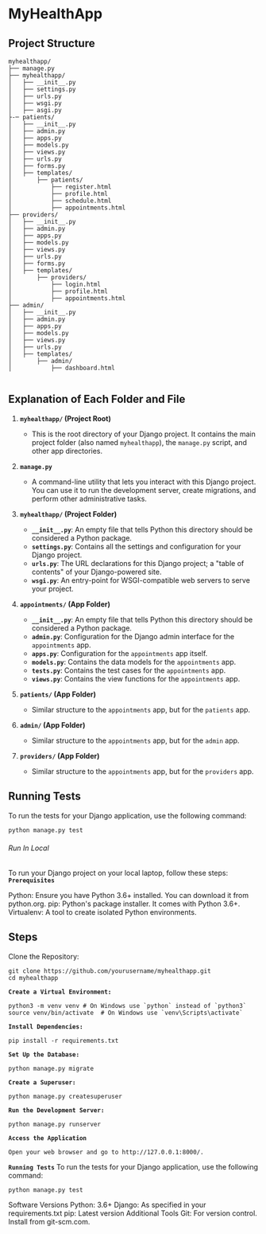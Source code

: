 # MyHealthApp

## Project Structure

```
myhealthapp/
├── manage.py
├── myhealthapp/
│   ├── __init__.py
│   ├── settings.py
│   ├── urls.py
│   ├── wsgi.py
│   ├── asgi.py
├-─ patients/
│   ├── __init__.py
│   ├── admin.py
│   ├── apps.py
│   ├── models.py
│   ├── views.py
│   ├── urls.py
│   ├── forms.py
│   ├── templates/
│       ├── patients/
│           ├── register.html
│           ├── profile.html
│           ├── schedule.html
│           ├── appointments.html
├── providers/
│   ├── __init__.py
│   ├── admin.py
│   ├── apps.py
│   ├── models.py
│   ├── views.py
│   ├── urls.py
│   ├── forms.py
│   ├── templates/
│       ├── providers/
│           ├── login.html
│           ├── profile.html
│           ├── appointments.html
├── admin/
│   ├── __init__.py
│   ├── admin.py
│   ├── apps.py
│   ├── models.py
│   ├── views.py
│   ├── urls.py
│   ├── templates/
│       ├── admin/
│           ├── dashboard.html


```
## Explanation of Each Folder and File

1. **`myhealthapp/` (Project Root)**
    - This is the root directory of your Django project. It contains the main project folder (also named `myhealthapp`), the `manage.py` script, and other app directories.

2. **`manage.py`**
    - A command-line utility that lets you interact with this Django project. You can use it to run the development server, create migrations, and perform other administrative tasks.

3. **`myhealthapp/` (Project Folder)**
    - **`__init__.py`**: An empty file that tells Python this directory should be considered a Python package.
    - **`settings.py`**: Contains all the settings and configuration for your Django project.
    - **`urls.py`**: The URL declarations for this Django project; a "table of contents" of your Django-powered site.
    - **`wsgi.py`**: An entry-point for WSGI-compatible web servers to serve your project.

4. **`appointments/` (App Folder)**
    - **`__init__.py`**: An empty file that tells Python this directory should be considered a Python package.
    - **`admin.py`**: Configuration for the Django admin interface for the `appointments` app.
    - **`apps.py`**: Configuration for the `appointments` app itself.
    - **`models.py`**: Contains the data models for the `appointments` app.
    - **`tests.py`**: Contains the test cases for the `appointments` app.
    - **`views.py`**: Contains the view functions for the `appointments` app.

5. **`patients/` (App Folder)**
    - Similar structure to the `appointments` app, but for the `patients` app.

6. **`admin/` (App Folder)**
    - Similar structure to the `appointments` app, but for the `admin` app.

7. **`providers/` (App Folder)**
    - Similar structure to the `appointments` app, but for the `providers` app.

## Running Tests

To run the tests for your Django application, use the following command:

```sh
python manage.py test
```
###### Run In Local ######

To run your Django project on your local laptop, follow these steps:
**`Prerequisites`**

Python: Ensure you have Python 3.6+ installed. You can download it from python.org.
pip: Python's package installer. It comes with Python 3.6+.
Virtualenv: A tool to create isolated Python environments.

## Steps
Clone the Repository:
```
git clone https://github.com/yourusername/myhealthapp.git
cd myhealthapp
```

**`Create a Virtual Environment:`**
```
python3 -m venv venv # On Windows use `python` instead of `python3`
source venv/bin/activate  # On Windows use `venv\Scripts\activate`
```

**`Install Dependencies:`**
```
pip install -r requirements.txt
```

**`Set Up the Database:`**
```
python manage.py migrate
```

**`Create a Superuser:`**
```
python manage.py createsuperuser
```

**`Run the Development Server:`**
```
python manage.py runserver
```

**`Access the Application`**
```
Open your web browser and go to http://127.0.0.1:8000/.
```

**`Running Tests`**
To run the tests for your Django application, use the following command:
```
python manage.py test
```

Software Versions
Python: 3.6+
Django: As specified in your requirements.txt
pip: Latest version
Additional Tools
Git: For version control. Install from git-scm.com.

